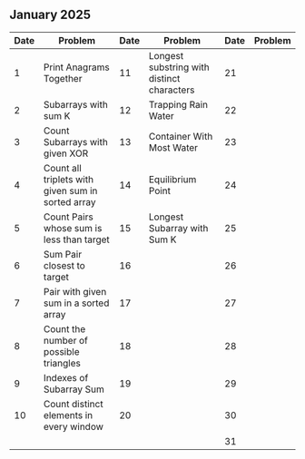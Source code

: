 ## January 2025

| Date | Problem                                           | Date | Problem                                    | Date | Problem |
| ---- | ------------------------------------------------- | ---- | ------------------------------------------ | ---- | ------- |
| 1    | Print Anagrams Together                           | 11   | Longest substring with distinct characters | 21   |         |
| 2    | Subarrays with sum K                              | 12   | Trapping Rain Water                        | 22   |         |
| 3    | Count Subarrays with given XOR                    | 13   | Container With Most Water                  | 23   |         |
| 4    | Count all triplets with given sum in sorted array | 14   | Equilibrium Point                          | 24   |         |
| 5    | Count Pairs whose sum is less than target         | 15   | Longest Subarray with Sum K                | 25   |         |
| 6    | Sum Pair closest to target                        | 16   |                                            | 26   |         |
| 7    | Pair with given sum in a sorted array             | 17   |                                            | 27   |         |
| 8    | Count the number of possible triangles            | 18   |                                            | 28   |         |
| 9    | Indexes of Subarray Sum                           | 19   |                                            | 29   |         |
| 10   | Count distinct elements in every window           | 20   |                                            | 30   |         |
|      |                                                   |      |                                            | 31   |         |
